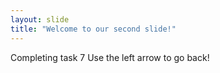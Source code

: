 ```yaml
---
layout: slide
title: "Welcome to our second slide!"
---
```

Completing task 7
Use the left arrow to go back!
